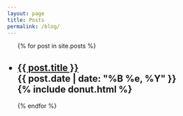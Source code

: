 ```yaml
---
layout: page
title: Posts
permalink: /blog/
---
```


<div class="posts">
  <ul>
  {% for post in site.posts %}
    <article class="post">
      <h2>
        <li>
          <div>
            <a href="{{ site.baseurl }}{{ post.url }}">{{ post.title }}</a>
            <div class="post-date">{{ post.date | date: "%B %e, %Y" }}</div>
          </div>
          <div class="post-image">
            {% include donut.html %}
          </div>
        </li>
      </h2>
    </article>
    {% endfor %}
  </ul>
</div>
